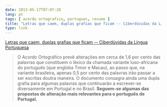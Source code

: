 ```yaml
---
date: 2013-05-17T07:07:28
lang: pt
tags: [ acordo ortografico, portugues, resumo ]
title: "Letras que caem, duplas grafias que ficam -- Ciberdúvidas da Língua Portuguesa"
type: link
---
```


[Letras que caem, duplas grafias que ficam -- Ciberdúvidas da Língua Portuguesa](http://ciberduvidas.pt/textos/controversias/11052)

> O Acordo Ortográfico prevê alterações em cerca de 1,6 por cento das
> palavras que constituem o léxico da chamada variante luso-africana do
> português (que engloba Timor e Macau), ao passo que, na variante
> brasileira, apenas 0,5 por cento das palavras irão passar a ser
> escritas doutra maneira. O documento consagra ainda uma dupla grafia
> para algumas palavras que continuarão a escrever-se diversamente em
> Portugal e no Brasil. **Seguem-se algumas das propostas de alteração
> mais relevantes para o português de Portugal.**

